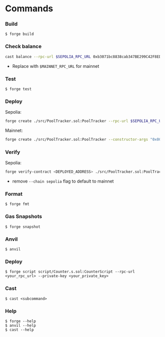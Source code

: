 # Commands

### Build
```shell
$ forge build
```

### Check balance
```bash
cast balance --rpc-url $SEPOLIA_RPC_URL 0xb3071bc8838cab347BE299C42F8EDD0fb484D946
```
- Replace with `$MAINNET_RPC_URL` for mainnet

### Test

```shell
$ forge test
```

### Deploy
Sepolia:
```bash
forge create ./src/PoolTracker.sol:PoolTracker --rpc-url $SEPOLIA_RPC_URL --account DEPLOYER --broadcast --constructor-args 0xE03A1074c86CFeDd5C142C4F04F1a1536e203543
```

Mainnet: 
```bash
forge create ./src/PoolTracker.sol:PoolTracker --constructor-args "0x000000000004444c5dc75cB358380D2e3dE08A90" --rpc-url $MAINNET_RPC_URL --account DEPLOYER
```

### Verify
Sepolia:
```bash
forge verify-contract <DEPLOYED_ADDRESS> ./src/PoolTracker.sol:PoolTracker --chain sepolia --watch --etherscan-api-key PT5B57P5F2G1FTE16J2SUTXJYQ1EUWVGFY --constructor-args $(cast abi-encode "constructor(address)" 0xE03A1074c86CFeDd5C142C4F04F1a1536e203543)
```
- remove `--chain sepolia` flag to default to mainnet

### Format

```shell
$ forge fmt
```

### Gas Snapshots

```shell
$ forge snapshot
```

### Anvil

```shell
$ anvil
```

### Deploy

```shell
$ forge script script/Counter.s.sol:CounterScript --rpc-url <your_rpc_url> --private-key <your_private_key>
```

### Cast

```shell
$ cast <subcommand>
```

### Help

```shell
$ forge --help
$ anvil --help
$ cast --help
```
